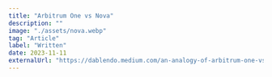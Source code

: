 ```yaml
---
title: "Arbitrum One vs Nova"
description: ""
image: "./assets/nova.webp"
tag: "Article"
label: "Written"
date: 2023-11-11
externalUrl: "https://dablendo.medium.com/an-analogy-of-arbitrum-one-vs-arbitrum-nova-6d4aa88dbac3"
---
```


